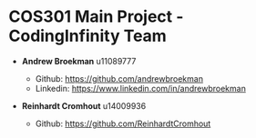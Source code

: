 # COS301 Main Project - CodingInfinity Team

* **Andrew Broekman** u11089777
  * Github: https://github.com/andrewbroekman
  * Linkedin: https://www.linkedin.com/in/andrewbroekman
  
* **Reinhardt Cromhout** u14009936
  * Github: https://github.com/ReinhardtCromhout
